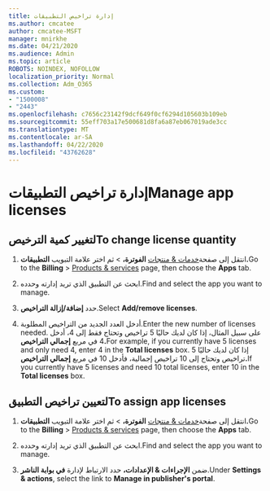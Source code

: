 ```yaml
---
title: إدارة تراخيص التطبيقات
ms.author: cmcatee
author: cmcatee-MSFT
manager: mnirkhe
ms.date: 04/21/2020
ms.audience: Admin
ms.topic: article
ROBOTS: NOINDEX, NOFOLLOW
localization_priority: Normal
ms.collection: Adm_O365
ms.custom:
- "1500008"
- "2443"
ms.openlocfilehash: c7656c23142f9dcf649f0cf6294d105603b109eb
ms.sourcegitcommit: 55eff703a17e500681d8fa6a87eb067019ade3cc
ms.translationtype: MT
ms.contentlocale: ar-SA
ms.lasthandoff: 04/22/2020
ms.locfileid: "43762628"
---
```

# <a name="manage-app-licenses"></a><span data-ttu-id="fce1c-102">إدارة تراخيص التطبيقات</span><span class="sxs-lookup"><span data-stu-id="fce1c-102">Manage app licenses</span></span>

## <a name="to-change-license-quantity"></a><span data-ttu-id="fce1c-103">لتغيير كمية الترخيص</span><span class="sxs-lookup"><span data-stu-id="fce1c-103">To change license quantity</span></span>

1. <span data-ttu-id="fce1c-104">انتقل إلى صفحة[خدمات & منتجات](https://go.microsoft.com/fwlink/p/?linkid=842054) **الفوترة،** > ثم اختر علامة التبويب **التطبيقات.**</span><span class="sxs-lookup"><span data-stu-id="fce1c-104">Go to the **Billing** > [Products & services](https://go.microsoft.com/fwlink/p/?linkid=842054) page, then choose the **Apps** tab.</span></span>

2. <span data-ttu-id="fce1c-105">ابحث عن التطبيق الذي تريد إدارته وحدده.</span><span class="sxs-lookup"><span data-stu-id="fce1c-105">Find and select the app you want to manage.</span></span>  

3. <span data-ttu-id="fce1c-106">حدد **إضافة/إزالة التراخيص**.</span><span class="sxs-lookup"><span data-stu-id="fce1c-106">Select **Add/remove licenses**.</span></span>

4. <span data-ttu-id="fce1c-107">أدخل العدد الجديد من التراخيص المطلوبة.</span><span class="sxs-lookup"><span data-stu-id="fce1c-107">Enter the new number of licenses needed.</span></span> <span data-ttu-id="fce1c-108">على سبيل المثال، إذا كان لديك حاليًا 5 تراخيص وتحتاج فقط إلى 4، أدخل 4 في مربع **إجمالي التراخيص.**</span><span class="sxs-lookup"><span data-stu-id="fce1c-108">For example, if you currently have 5 licenses and only need 4, enter 4 in the **Total licenses** box.</span></span> <span data-ttu-id="fce1c-109">إذا كان لديك حاليًا 5 تراخيص وتحتاج إلى 10 تراخيص إجمالية، فأدخل 10 في مربع **إجمالي التراخيص.**</span><span class="sxs-lookup"><span data-stu-id="fce1c-109">If you currently have 5 licenses and need 10 total licenses, enter 10 in the **Total licenses** box.</span></span>

## <a name="to-assign-app-licenses"></a><span data-ttu-id="fce1c-110">لتعيين تراخيص التطبيق</span><span class="sxs-lookup"><span data-stu-id="fce1c-110">To assign app licenses</span></span>

1. <span data-ttu-id="fce1c-111">انتقل إلى صفحة[خدمات & منتجات](https://go.microsoft.com/fwlink/p/?linkid=842054) **الفوترة،** > ثم اختر علامة التبويب **التطبيقات.**</span><span class="sxs-lookup"><span data-stu-id="fce1c-111">Go to the **Billing** > [Products & services](https://go.microsoft.com/fwlink/p/?linkid=842054) page, then choose the **Apps** tab.</span></span>

2. <span data-ttu-id="fce1c-112">ابحث عن التطبيق الذي تريد إدارته وحدده.</span><span class="sxs-lookup"><span data-stu-id="fce1c-112">Find and select the app you want to manage.</span></span>  

3. <span data-ttu-id="fce1c-113">ضمن **الإجراءات & الإعدادات،** حدد الارتباط لإدارة **في بوابة الناشر**.</span><span class="sxs-lookup"><span data-stu-id="fce1c-113">Under **Settings & actions**, select the link to **Manage in publisher's portal**.</span></span>